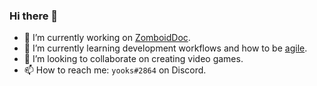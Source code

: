 ### Hi there 👋

- 🔭 I’m currently working on [ZomboidDoc](https://github.com/yooksi/pz-zdoc).
- 🌱 I’m currently learning development workflows and how to be [agile](https://www.atlassian.com/agile).
- 👯 I’m looking to collaborate on creating video games.
- 📫 How to reach me: `yooks#2864` on Discord.

<!--
**yooksi/yooksi** is a ✨ _special_ ✨ repository because its `README.md` (this file) appears on your GitHub profile.

Here are some ideas to get you started:


- 🌱 I’m currently learning ...

- 🤔 I’m looking for help with ...
- 💬 Ask me about ...
- 📫 How to reach me: ...
- 😄 Pronouns: ...
- ⚡ Fun fact: ...
-->
